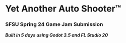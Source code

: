 # Yet Another Auto Shooter™

### SFSU Spring 24 Game Jam Submission

***Built in 5 days using Godot 3.5 and FL Studio 20***
